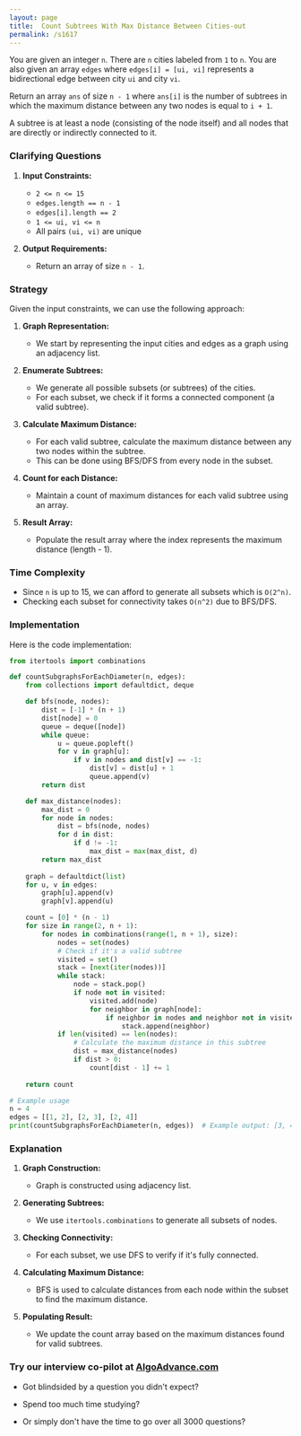 ```yaml
---
layout: page
title:  Count Subtrees With Max Distance Between Cities-out
permalink: /s1617
---
```


You are given an integer `n`. There are `n` cities labeled from `1` to `n`. You are also given an array `edges` where `edges[i] = [ui, vi]` represents a bidirectional edge between city `ui` and city `vi`.

Return an array `ans` of size `n - 1` where `ans[i]` is the number of subtrees in which the maximum distance between any two nodes is equal to `i + 1`.

A subtree is at least a node (consisting of the node itself) and all nodes that are directly or indirectly connected to it.

### Clarifying Questions

1. **Input Constraints:**
   - `2 <= n <= 15`
   - `edges.length == n - 1`
   - `edges[i].length == 2`
   - `1 <= ui, vi <= n`
   - All pairs `(ui, vi)` are unique

2. **Output Requirements:**
   - Return an array of size `n - 1`.

### Strategy

Given the input constraints, we can use the following approach:

1. **Graph Representation:**
   - We start by representing the input cities and edges as a graph using an adjacency list.

2. **Enumerate Subtrees:**
   - We generate all possible subsets (or subtrees) of the cities.
   - For each subset, we check if it forms a connected component (a valid subtree).

3. **Calculate Maximum Distance:**
   - For each valid subtree, calculate the maximum distance between any two nodes within the subtree.
   - This can be done using BFS/DFS from every node in the subset.

4. **Count for each Distance:**
   - Maintain a count of maximum distances for each valid subtree using an array.

5. **Result Array:**
   - Populate the result array where the index represents the maximum distance (length - 1).

### Time Complexity
- Since `n` is up to 15, we can afford to generate all subsets which is `O(2^n)`.
- Checking each subset for connectivity takes `O(n^2)` due to BFS/DFS.

### Implementation

Here is the code implementation:

```python
from itertools import combinations

def countSubgraphsForEachDiameter(n, edges):
    from collections import defaultdict, deque

    def bfs(node, nodes):
        dist = [-1] * (n + 1)
        dist[node] = 0
        queue = deque([node])
        while queue:
            u = queue.popleft()
            for v in graph[u]:
                if v in nodes and dist[v] == -1:
                    dist[v] = dist[u] + 1
                    queue.append(v)
        return dist

    def max_distance(nodes):
        max_dist = 0
        for node in nodes:
            dist = bfs(node, nodes)
            for d in dist:
                if d != -1:
                    max_dist = max(max_dist, d)
        return max_dist
    
    graph = defaultdict(list)
    for u, v in edges:
        graph[u].append(v)
        graph[v].append(u)

    count = [0] * (n - 1)
    for size in range(2, n + 1):
        for nodes in combinations(range(1, n + 1), size):
            nodes = set(nodes)
            # Check if it's a valid subtree
            visited = set()
            stack = [next(iter(nodes))]
            while stack:
                node = stack.pop()
                if node not in visited:
                    visited.add(node)
                    for neighbor in graph[node]:
                        if neighbor in nodes and neighbor not in visited:
                            stack.append(neighbor)
            if len(visited) == len(nodes):
                # Calculate the maximum distance in this subtree
                dist = max_distance(nodes)
                if dist > 0:
                    count[dist - 1] += 1
                
    return count

# Example usage
n = 4
edges = [[1, 2], [2, 3], [2, 4]]
print(countSubgraphsForEachDiameter(n, edges))  # Example output: [3, 4, 0]

```

### Explanation

1. **Graph Construction:**
   - Graph is constructed using adjacency list.

2. **Generating Subtrees:**
   - We use `itertools.combinations` to generate all subsets of nodes.

3. **Checking Connectivity:**
   - For each subset, we use DFS to verify if it's fully connected.

4. **Calculating Maximum Distance:**
   - BFS is used to calculate distances from each node within the subset to find the maximum distance.

5. **Populating Result:**
   - We update the count array based on the maximum distances found for valid subtrees.


### Try our interview co-pilot at [AlgoAdvance.com](https://algoAdvance.com)

- Got blindsided by a question you didn't expect?

- Spend too much time studying?

- Or simply don't have the time to go over all 3000 questions?

